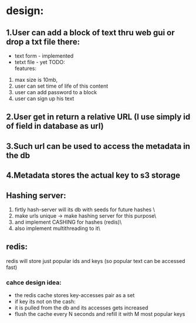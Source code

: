 # design:

## 1.User can add a block of text thru web gui or drop a txt file there:
- text form - implemented
- tetxt file - yet TODO:\
features:
1. max size is 10mb,
1. user can set time of life of this content
1. user can add password to a block
1. user can sign up his text

## 2.User get in return a relative URL (I use simply id of field in database as url)
## 3.Such url can be used to access the metadata in the db
## 4.Metadata stores the actual key to s3 storage
## Hashing server: 
1. firtly hash-server will its db with seeds for future hashes \
1. make urls unique -> make hashing server for this purpose\
1. and implement CASHING for hashes (redis)\
1. also implement multithreading to it\
## redis:
redis will store just popular ids and keys (so popular text can be accessed fast)
### cahce design idea: 
* the redis cache stores key-accesses pair as a set
* if key its not on the cash:
* it is pulled from the db and its accesses gets increased
*  flush the cache every N seconds and refill it with M most popular keys